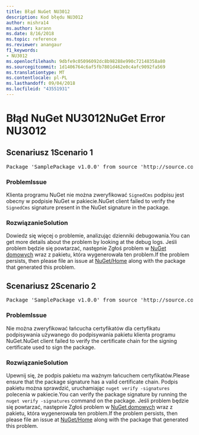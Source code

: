 ```yaml
---
title: Błąd NuGet NU3012
description: Kod błędu NU3012
author: mishra14
ms.author: karann
ms.date: 8/16/2018
ms.topic: reference
ms.reviewer: anangaur
f1_keywords:
- NU3012
ms.openlocfilehash: 9dbfe9c05096092dc8b98288e990c72148358a80
ms.sourcegitcommit: 1d1406764c6af5fb7801d462e0c4afc9092fa569
ms.translationtype: MT
ms.contentlocale: pl-PL
ms.lasthandoff: 09/04/2018
ms.locfileid: "43551931"
---
```

# <a name="nuget-error-nu3012"></a><span data-ttu-id="7c93b-103">Błąd NuGet NU3012</span><span class="sxs-lookup"><span data-stu-id="7c93b-103">NuGet Error NU3012</span></span>

## <a name="scenario-1"></a><span data-ttu-id="7c93b-104">Scenariusz 1</span><span class="sxs-lookup"><span data-stu-id="7c93b-104">Scenario 1</span></span>

<pre>Package 'SamplePackage v1.0.0' from source 'http://source.com/index.json': The primary signature validation failed.</pre>

### <a name="issue"></a><span data-ttu-id="7c93b-105">Problem</span><span class="sxs-lookup"><span data-stu-id="7c93b-105">Issue</span></span>

<span data-ttu-id="7c93b-106">Klienta programu NuGet nie można zweryfikować `SignedCms` podpisu jest obecny w podpisie NuGet w pakiecie.</span><span class="sxs-lookup"><span data-stu-id="7c93b-106">NuGet client failed to verify the `SignedCms` signature present in the NuGet signature in the package.</span></span>


### <a name="solution"></a><span data-ttu-id="7c93b-107">Rozwiązanie</span><span class="sxs-lookup"><span data-stu-id="7c93b-107">Solution</span></span>

<span data-ttu-id="7c93b-108">Dowiedz się więcej o problemie, analizując dzienniki debugowania.</span><span class="sxs-lookup"><span data-stu-id="7c93b-108">You can get more details about the problem by looking at the debug logs.</span></span> <span data-ttu-id="7c93b-109">Jeśli problem będzie się powtarzać, następnie Zgłoś problem w [NuGet domowych](https://github.com/NuGet/Home/issues) wraz z pakietu, która wygenerowała ten problem.</span><span class="sxs-lookup"><span data-stu-id="7c93b-109">If the problem persists, then please file an issue at [NuGet/Home](https://github.com/NuGet/Home/issues) along with the package that generated this problem.</span></span>



## <a name="scenario-2"></a><span data-ttu-id="7c93b-110">Scenariusz 2</span><span class="sxs-lookup"><span data-stu-id="7c93b-110">Scenario 2</span></span>

<pre>Package 'SamplePackage v1.0.0' from source 'http://source.com/index.json': The primary signature found a chain building issue:  A certificate chain processed, but terminated in a root certificate which is not trusted by the trust provider.</pre>

### <a name="issue"></a><span data-ttu-id="7c93b-111">Problem</span><span class="sxs-lookup"><span data-stu-id="7c93b-111">Issue</span></span>

<span data-ttu-id="7c93b-112">Nie można zweryfikować łańcucha certyfikatów dla certyfikatu podpisywania używanego do podpisywania pakietu klienta programu NuGet.</span><span class="sxs-lookup"><span data-stu-id="7c93b-112">NuGet client failed to verify the certificate chain for the signing certificate used to sign the package.</span></span>


### <a name="solution"></a><span data-ttu-id="7c93b-113">Rozwiązanie</span><span class="sxs-lookup"><span data-stu-id="7c93b-113">Solution</span></span>

<span data-ttu-id="7c93b-114">Upewnij się, że podpis pakietu ma ważnym łańcuchem certyfikatów.</span><span class="sxs-lookup"><span data-stu-id="7c93b-114">Please ensure that the package signature has a valid certificate chain.</span></span> <span data-ttu-id="7c93b-115">Podpis pakietu można sprawdzić, uruchamiając `nuget verify -signatures` polecenia w pakiecie.</span><span class="sxs-lookup"><span data-stu-id="7c93b-115">You can verify the package signature by running the `nuget verify -signatures` command on the package.</span></span> <span data-ttu-id="7c93b-116">Jeśli problem będzie się powtarzać, następnie Zgłoś problem w [NuGet domowych](https://github.com/NuGet/Home/issues) wraz z pakietu, która wygenerowała ten problem.</span><span class="sxs-lookup"><span data-stu-id="7c93b-116">If the problem persists, then please file an issue at [NuGet/Home](https://github.com/NuGet/Home/issues) along with the package that generated this problem.</span></span>


